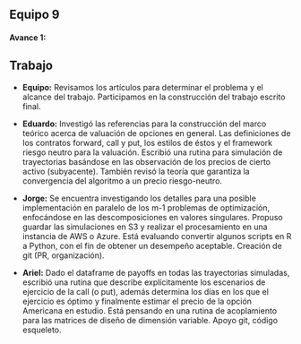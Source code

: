 ## Equipo 9
#### Avance 1:	

## Trabajo

+ **Equipo:** Revisamos los artículos para determinar el problema y el alcance del trabajo.
Participamos en la construcción del trabajo escrito final.

+ **Eduardo:** Investigó las referencias para la construcción del marco teórico acerca de valuación de opciones en general. Las definiciones de los contratos forward, call y put, los estilos de éstos y el framework riesgo neutro para la valuación. Escribió una rutina para simulación de trayectorias basándose en las observación de los precios de cierto activo (subyacente). También revisó la teoría que garantiza la convergencia del algoritmo a un precio riesgo-neutro. 

+ **Jorge:** Se encuentra investigando los detalles para una posible implementación en paralelo de los m-1 problemas de optimización, enfocándose en las descomposiciones en valores singulares. Propuso guardar las simulaciones en S3 y realizar el procesamiento en una instancia de AWS o Azure. Está evaluando convertir algunos scripts en R a Python, con el fin de obtener un desempeño aceptable. Creación de git (PR, organización).

+ **Ariel:** Dado el dataframe de payoffs en todas las trayectorias simuladas, escribió una rutina que describe explícitamente los escenarios de ejercicio de la call (o put), además determina los días en los que el ejercicio es óptimo y finalmente estimar el precio de la opción Americana en estudio. Está pensando en una rutina de acoplamiento para las matrices de diseño de dimensión variable. Apoyo git, código esqueleto.

